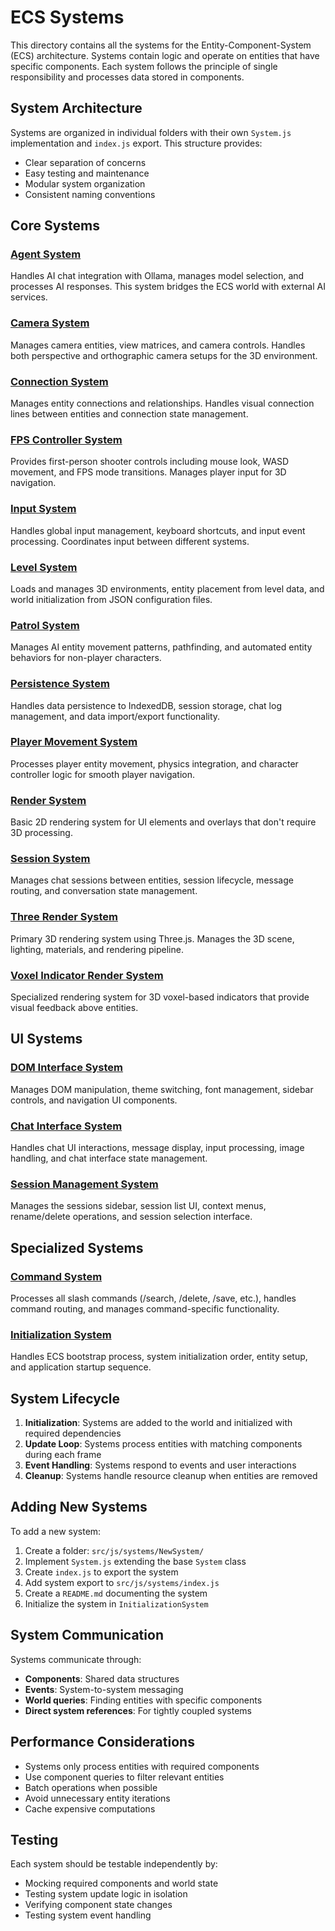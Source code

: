 # ECS Systems

This directory contains all the systems for the Entity-Component-System (ECS) architecture. Systems contain logic and operate on entities that have specific components. Each system follows the principle of single responsibility and processes data stored in components.

## System Architecture

Systems are organized in individual folders with their own `System.js` implementation and `index.js` export. This structure provides:

- Clear separation of concerns
- Easy testing and maintenance  
- Modular system organization
- Consistent naming conventions

## Core Systems

### [Agent System](./Agent/README.md)
Handles AI chat integration with Ollama, manages model selection, and processes AI responses. This system bridges the ECS world with external AI services.

### [Camera System](./Camera/README.md)  
Manages camera entities, view matrices, and camera controls. Handles both perspective and orthographic camera setups for the 3D environment.

### [Connection System](./Connection/README.md)
Manages entity connections and relationships. Handles visual connection lines between entities and connection state management.

### [FPS Controller System](./FPSController/README.md)
Provides first-person shooter controls including mouse look, WASD movement, and FPS mode transitions. Manages player input for 3D navigation.

### [Input System](./Input/README.md)
Handles global input management, keyboard shortcuts, and input event processing. Coordinates input between different systems.

### [Level System](./Level/README.md)
Loads and manages 3D environments, entity placement from level data, and world initialization from JSON configuration files.

### [Patrol System](./Patrol/README.md)
Manages AI entity movement patterns, pathfinding, and automated entity behaviors for non-player characters.

### [Persistence System](./Persistence/README.md)
Handles data persistence to IndexedDB, session storage, chat log management, and data import/export functionality.

### [Player Movement System](./PlayerMovement/README.md)
Processes player entity movement, physics integration, and character controller logic for smooth player navigation.

### [Render System](./Render/README.md)
Basic 2D rendering system for UI elements and overlays that don't require 3D processing.

### [Session System](./Session/README.md)
Manages chat sessions between entities, session lifecycle, message routing, and conversation state management.

### [Three Render System](./ThreeRender/README.md)
Primary 3D rendering system using Three.js. Manages the 3D scene, lighting, materials, and rendering pipeline.

### [Voxel Indicator Render System](./VoxelIndicatorRender/README.md)
Specialized rendering system for 3D voxel-based indicators that provide visual feedback above entities.

## UI Systems

### [DOM Interface System](./DOMInterface/README.md)
Manages DOM manipulation, theme switching, font management, sidebar controls, and navigation UI components.

### [Chat Interface System](./ChatInterface/README.md)
Handles chat UI interactions, message display, input processing, image handling, and chat interface state management.

### [Session Management System](./SessionManagement/README.md)
Manages the sessions sidebar, session list UI, context menus, rename/delete operations, and session selection interface.

## Specialized Systems

### [Command System](./Command/README.md)
Processes all slash commands (/search, /delete, /save, etc.), handles command routing, and manages command-specific functionality.

### [Initialization System](./Initialization/README.md)
Handles ECS bootstrap process, system initialization order, entity setup, and application startup sequence.

## System Lifecycle

1. **Initialization**: Systems are added to the world and initialized with required dependencies
2. **Update Loop**: Systems process entities with matching components during each frame
3. **Event Handling**: Systems respond to events and user interactions
4. **Cleanup**: Systems handle resource cleanup when entities are removed

## Adding New Systems

To add a new system:

1. Create a folder: `src/js/systems/NewSystem/`
2. Implement `System.js` extending the base `System` class
3. Create `index.js` to export the system
4. Add system export to `src/js/systems/index.js`
5. Create a `README.md` documenting the system
6. Initialize the system in `InitializationSystem`

## System Communication

Systems communicate through:
- **Components**: Shared data structures
- **Events**: System-to-system messaging  
- **World queries**: Finding entities with specific components
- **Direct system references**: For tightly coupled systems

## Performance Considerations

- Systems only process entities with required components
- Use component queries to filter relevant entities
- Batch operations when possible
- Avoid unnecessary entity iterations
- Cache expensive computations

## Testing

Each system should be testable independently by:
- Mocking required components and world state
- Testing system update logic in isolation
- Verifying component state changes
- Testing system event handling